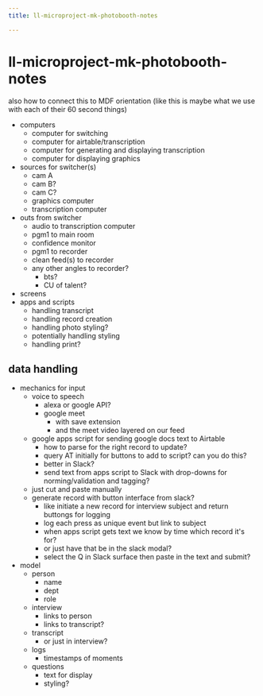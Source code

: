 ```yaml
---
title: ll-microproject-mk-photobooth-notes

---
```


# ll-microproject-mk-photobooth-notes

also how to connect this to MDF orientation (like this is maybe what we use with each of their 60 second things)

- computers
    - computer for switching
    - computer for airtable/transcription
    - computer for generating and displaying transcription
    - computer for displaying graphics
- sources for switcher(s)
    - cam A
    - cam B?
    - cam C?
    - graphics computer
    - transcription computer
- outs from switcher
    - audio to transcription computer
    - pgm1 to main room
    - confidence monitor
    - pgm1 to recorder
    - clean feed(s) to recorder
    - any other angles to recorder?
        - bts?
        - CU of talent?
- screens
- apps and scripts
    - handling transcript
    - handling record creation
    - handling photo styling?
    - potentially handling styling
    - handling print?

## data handling

- mechanics for input
    - voice to speech
        - alexa or google API?
        - google meet
            - with save extension
            - and the meet video layered on our feed
    - google apps script for sending google docs text to Airtable
        - how to parse for the right record to update?
        - query AT initially for buttons to add to script? can you do this?
        - better in Slack?
        - send text from apps script to Slack with drop-downs for norming/validation and tagging?
    - just cut and paste manually
    - generate record with button interface from slack? 
        - like initiate a new record for interview subject and return buttongs for logging
        - log each press as unique event but link to subject
        - when apps script gets text we know by time which record it's for?
        - or just have that be in the slack modal?
        - select the Q in Slack surface then paste in the text and submit?
- model
    - person
        - name
        - dept
        - role
    - interview
        - links to person
        - links to transcript?
    - transcript
        - or just in interview?
    - logs
        - timestamps of moments
    - questions
        - text for display
        - styling?